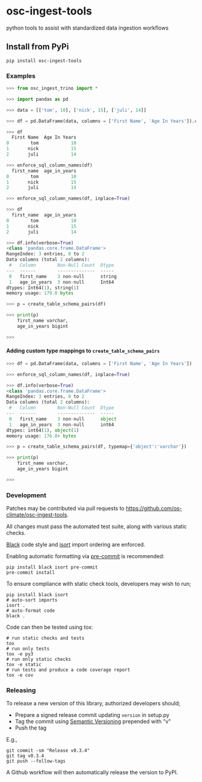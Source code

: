 # osc-ingest-tools

python tools to assist with standardized data ingestion workflows

## Install from PyPi

```console
pip install osc-ingest-tools
```

### Examples

```python
>>> from osc_ingest_trino import *

>>> import pandas as pd

>>> data = [['tom', 10], ['nick', 15], ['juli', 14]]

>>> df = pd.DataFrame(data, columns = ['First Name', 'Age In Years']).convert_dtypes()

>>> df
  First Name  Age In Years
0        tom            10
1       nick            15
2       juli            14

>>> enforce_sql_column_names(df)
  first_name  age_in_years
0        tom            10
1       nick            15
2       juli            14

>>> enforce_sql_column_names(df, inplace=True)

>>> df
  first_name  age_in_years
0        tom            10
1       nick            15
2       juli            14

>>> df.info(verbose=True)
<class 'pandas.core.frame.DataFrame'>
RangeIndex: 3 entries, 0 to 2
Data columns (total 2 columns):
 #   Column        Non-Null Count  Dtype
---  ------        --------------  -----
 0   first_name    3 non-null      string
 1   age_in_years  3 non-null      Int64
dtypes: Int64(1), string(1)
memory usage: 179.0 bytes

>>> p = create_table_schema_pairs(df)

>>> print(p)
    first_name varchar,
    age_in_years bigint

>>>
```

#### Adding custom type mappings to `create_table_schema_pairs`

```python
>>> df = pd.DataFrame(data, columns = ['First Name', 'Age In Years'])

>>> enforce_sql_column_names(df, inplace=True)

>>> df.info(verbose=True)
<class 'pandas.core.frame.DataFrame'>
RangeIndex: 3 entries, 0 to 2
Data columns (total 2 columns):
 #   Column        Non-Null Count  Dtype
---  ------        --------------  -----
 0   first_name    3 non-null      object
 1   age_in_years  3 non-null      int64
dtypes: int64(1), object(1)
memory usage: 176.0+ bytes

>>> p = create_table_schema_pairs(df, typemap={'object':'varchar'})

>>> print(p)
    first_name varchar,
    age_in_years bigint

>>>
```

### Development

Patches may be contributed via pull requests to
<https://github.com/os-climate/osc-ingest-tools>.

All changes must pass the automated test suite, along with various static
checks.

[Black](https://black.readthedocs.io/) code style and
[isort](https://pycqa.github.io/isort/) import ordering are enforced.

Enabling automatic formatting via [pre-commit](https://pre-commit.com/) is
recommended:

```console
pip install black isort pre-commit
pre-commit install
```

To ensure compliance with static check tools, developers may wish to run;

```console
pip install black isort
# auto-sort imports
isort .
# auto-format code
black .
```

Code can then be tested using tox:

```console
# run static checks and tests
tox
# run only tests
tox -e py3
# run only static checks
tox -e static
# run tests and produce a code coverage report
tox -e cov
```

### Releasing

To release a new version of this library, authorized developers should;

- Prepare a signed release commit updating `version` in setup.py
- Tag the commit using [Semantic Versioning](https://semver.org/spec/v2.0.0.html)
  prepended with "v"
- Push the tag

E.g.,

```console
git commit -sm "Release v0.3.4"
git tag v0.3.4
git push --follow-tags
```

A Github workflow will then automatically release the version to PyPI.
